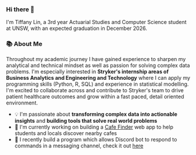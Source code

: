 ### Hi there 👋
I'm Tiffany Lin, a 3rd year Actuarial Studies and Computer Science student at UNSW, with an expected graduation in December 2026.

### 📚 About Me
Throughout my academic journey I have gained experience to sharpen my analytical and technical mindset as well as passion for solving complex data problems. I'm especially interested in **Stryker's internship areas of Business Analytics and Engineering and Technology** where I can apply my programming skills (Python, R, SQL) and experience in statistical modelling. I'm excited to collaborate across and contribute to Stryker's team to drive patient healthcare outcomes and grow within a fast paced, detail oriented environment.

- 💡 I'm passionate about **transforming complex data into actionable insights** and **building tools that solve real world problems**
- 🚧 I'm currently working on building a [Cafe Finder](https://github.com/tlin75/Cafe-Finder) web app to help students and locals discover nearby cafes
- 🌱 I recently build a program which allows Discord bot to respond to commands in a messaging channel, check it out [here](https://github.com/tlin75/Discord-Bot)
